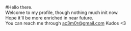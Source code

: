 #Hello there. <br>
Welcome to my profile, though nothing much init now. <br>
Hope it'll be more enriched in near future. <br>
You can reach me through ac3m0r@gmail.com
Kudos <3



<!-- - 👋 Hi, I’m @devMorshed
- 👀 I’m interested in ...
- 🌱 I’m currently learning ...
- 💞️ I’m looking to collaborate on ...
- 📫 How to reach me ...
 -->
<!---
devMorshed/devMorshed is a ✨ special ✨ repository because its `README.md` (this file) appears on your GitHub profile.
You can click the Preview link to take a look at your changes.
--->
